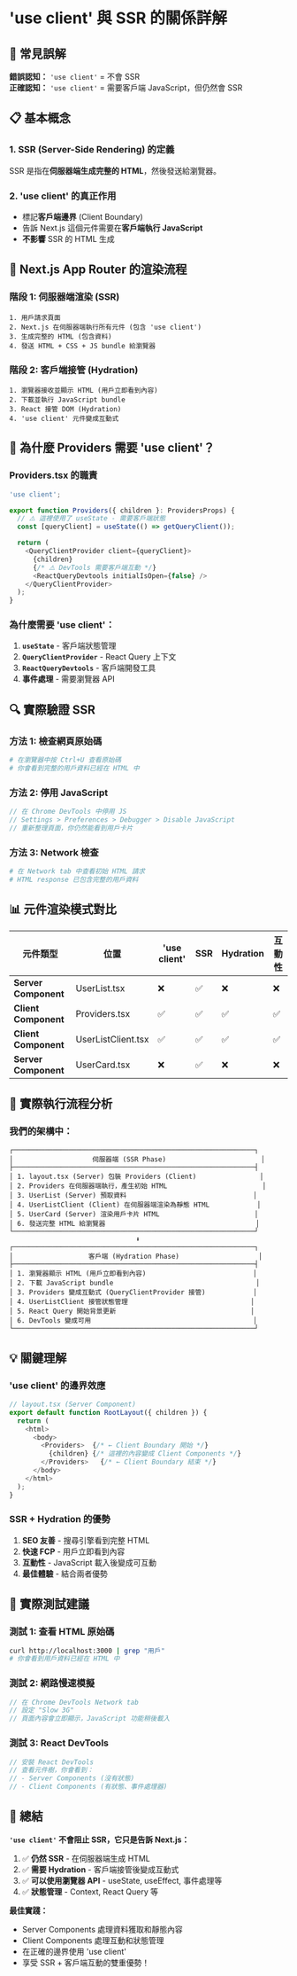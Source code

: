 # 'use client' 與 SSR 的關係詳解

## 🤔 常見誤解

**錯誤認知：** `'use client'` = 不會 SSR  
**正確認知：** `'use client'` = 需要客戶端 JavaScript，但仍然會 SSR

## 📋 基本概念

### 1. SSR (Server-Side Rendering) 的定義
SSR 是指在**伺服器端生成完整的 HTML**，然後發送給瀏覽器。

### 2. 'use client' 的真正作用
- 標記**客戶端邊界** (Client Boundary)
- 告訴 Next.js 這個元件需要在**客戶端執行 JavaScript**
- **不影響** SSR 的 HTML 生成

## 🔄 Next.js App Router 的渲染流程

### 階段 1: 伺服器端渲染 (SSR)
```
1. 用戶請求頁面
2. Next.js 在伺服器端執行所有元件 (包含 'use client')
3. 生成完整的 HTML (包含資料)
4. 發送 HTML + CSS + JS bundle 給瀏覽器
```

### 階段 2: 客戶端接管 (Hydration)
```
1. 瀏覽器接收並顯示 HTML (用戶立即看到內容)
2. 下載並執行 JavaScript bundle
3. React 接管 DOM (Hydration)
4. 'use client' 元件變成互動式
```

## 🎯 為什麼 Providers 需要 'use client'？

### Providers.tsx 的職責
```typescript
'use client';

export function Providers({ children }: ProvidersProps) {
  // ⚠️ 這裡使用了 useState - 需要客戶端狀態
  const [queryClient] = useState(() => getQueryClient());

  return (
    <QueryClientProvider client={queryClient}>
      {children}
      {/* ⚠️ DevTools 需要客戶端互動 */}
      <ReactQueryDevtools initialIsOpen={false} />
    </QueryClientProvider>
  );
}
```

### 為什麼需要 'use client'：
1. **`useState`** - 客戶端狀態管理
2. **`QueryClientProvider`** - React Query 上下文
3. **`ReactQueryDevtools`** - 客戶端開發工具
4. **事件處理** - 需要瀏覽器 API

## 🔍 實際驗證 SSR

### 方法 1: 檢查網頁原始碼
```bash
# 在瀏覽器中按 Ctrl+U 查看原始碼
# 你會看到完整的用戶資料已經在 HTML 中
```

### 方法 2: 停用 JavaScript
```javascript
// 在 Chrome DevTools 中停用 JS
// Settings > Preferences > Debugger > Disable JavaScript
// 重新整理頁面，你仍然能看到用戶卡片
```

### 方法 3: Network 檢查
```bash
# 在 Network tab 中查看初始 HTML 請求
# HTML response 已包含完整的用戶資料
```

## 📊 元件渲染模式對比

| 元件類型 | 位置 | 'use client' | SSR | Hydration | 互動性 |
|---------|------|-------------|-----|-----------|--------|
| **Server Component** | UserList.tsx | ❌ | ✅ | ❌ | ❌ |
| **Client Component** | Providers.tsx | ✅ | ✅ | ✅ | ✅ |
| **Client Component** | UserListClient.tsx | ✅ | ✅ | ✅ | ✅ |
| **Server Component** | UserCard.tsx | ❌ | ✅ | ❌ | ❌ |

## 🚀 實際執行流程分析

### 我們的架構中：

```
┌─────────────────────────────────────────────────────────────┐
│                    伺服器端 (SSR Phase)                        │
├─────────────────────────────────────────────────────────────┤
│ 1. layout.tsx (Server) 包裝 Providers (Client)                │
│ 2. Providers 在伺服器端執行，產生初始 HTML                        │
│ 3. UserList (Server) 預取資料                                │
│ 4. UserListClient (Client) 在伺服器端渲染為靜態 HTML            │
│ 5. UserCard (Server) 渲染用戶卡片 HTML                        │
│ 6. 發送完整 HTML 給瀏覽器                                      │
└─────────────────────────────────────────────────────────────┘
                                ⬇️
┌─────────────────────────────────────────────────────────────┐
│                   客戶端 (Hydration Phase)                    │
├─────────────────────────────────────────────────────────────┤
│ 1. 瀏覽器顯示 HTML (用戶立即看到內容)                           │
│ 2. 下載 JavaScript bundle                                    │
│ 3. Providers 變成互動式 (QueryClientProvider 接管)            │
│ 4. UserListClient 接管狀態管理                               │
│ 5. React Query 開始背景更新                                  │
│ 6. DevTools 變成可用                                         │
└─────────────────────────────────────────────────────────────┘
```

## 💡 關鍵理解

### 'use client' 的邊界效應
```typescript
// layout.tsx (Server Component)
export default function RootLayout({ children }) {
  return (
    <html>
      <body>
        <Providers>  {/* ← Client Boundary 開始 */}
          {children} {/* 這裡的內容變成 Client Components */}
        </Providers>   {/* ← Client Boundary 結束 */}
      </body>
    </html>
  );
}
```

### SSR + Hydration 的優勢
1. **SEO 友善** - 搜尋引擎看到完整 HTML
2. **快速 FCP** - 用戶立即看到內容
3. **互動性** - JavaScript 載入後變成可互動
4. **最佳體驗** - 結合兩者優勢

## 🎯 實際測試建議

### 測試 1: 查看 HTML 原始碼
```bash
curl http://localhost:3000 | grep "用戶"
# 你會看到用戶資料已經在 HTML 中
```

### 測試 2: 網路慢速模擬
```javascript
// 在 Chrome DevTools Network tab
// 設定 "Slow 3G"
// 頁面內容會立即顯示，JavaScript 功能稍後載入
```

### 測試 3: React DevTools
```javascript
// 安裝 React DevTools
// 查看元件樹，你會看到：
// - Server Components (沒有狀態)
// - Client Components (有狀態、事件處理器)
```

## 🎉 總結

**`'use client'` 不會阻止 SSR，它只是告訴 Next.js：**

1. ✅ **仍然 SSR** - 在伺服器端生成 HTML
2. ✅ **需要 Hydration** - 客戶端接管後變成互動式
3. ✅ **可以使用瀏覽器 API** - useState, useEffect, 事件處理等
4. ✅ **狀態管理** - Context, React Query 等

**最佳實踐：**
- Server Components 處理資料獲取和靜態內容
- Client Components 處理互動和狀態管理
- 在正確的邊界使用 'use client'
- 享受 SSR + 客戶端互動的雙重優勢！